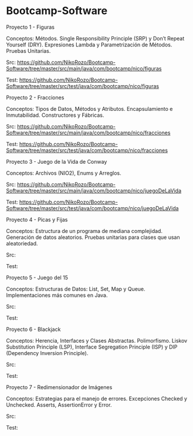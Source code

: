# Bootcamp-Software

Proyecto 1 - Figuras

Conceptos: Métodos. Single Responsibility Principle (SRP) y Don’t Repeat Yourself (DRY). Expresiones Lambda y Parametrización de Métodos. Pruebas Unitarias.

Src:  https://github.com/NikoRozo/Bootcamp-Software/tree/master/src/main/java/com/bootcamp/nico/figuras

Test: https://github.com/NikoRozo/Bootcamp-Software/tree/master/src/test/java/com/bootcamp/nico/figuras

Proyecto 2 - Fracciones

Conceptos: Tipos de Datos, Métodos y Atributos. Encapsulamiento e Inmutabilidad. Constructores y Fábricas.

Src:  https://github.com/NikoRozo/Bootcamp-Software/tree/master/src/main/java/com/bootcamp/nico/fracciones

Test: https://github.com/NikoRozo/Bootcamp-Software/tree/master/src/test/java/com/bootcamp/nico/fracciones

Proyecto 3 - Juego de la Vida de Conway

Conceptos: Archivos (NIO2), Enums y Arreglos.

Src:  https://github.com/NikoRozo/Bootcamp-Software/tree/master/src/main/java/com/bootcamp/nico/juegoDeLaVida

Test: https://github.com/NikoRozo/Bootcamp-Software/tree/master/src/test/java/com/bootcamp/nico/juegoDeLaVida

Proyecto 4 - Picas y Fijas

Conceptos: Estructura de un programa de mediana complejidad. Generación de datos aleatorios. Pruebas unitarias para clases que usan aleatoriedad.

Src:  

Test:

Proyecto 5 - Juego del 15

Conceptos: Estructuras de Datos: List, Set, Map y Queue. Implementaciones más comunes en Java.

Src:  

Test:

Proyecto 6 - Blackjack

Conceptos: Herencia, Interfaces y Clases Abstractas. Polimorfismo. Liskov Substitution Principle (LSP), Interface Segregation Principle (ISP) y DIP (Dependency Inversion Principle).

Src:  

Test:

Proyecto 7 - Redimensionador de Imágenes

Conceptos: Estrategias para el manejo de errores. Excepciones Checked y Unchecked. Asserts, AssertionError y Error.

Src:  

Test:
